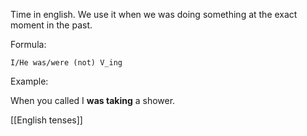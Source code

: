Time in english. We use it when we was doing something at the exact moment in the past.

Formula:

`I/He was/were (not) V_ing`

Example:

When you called I **was taking** a shower.

[[English tenses]]